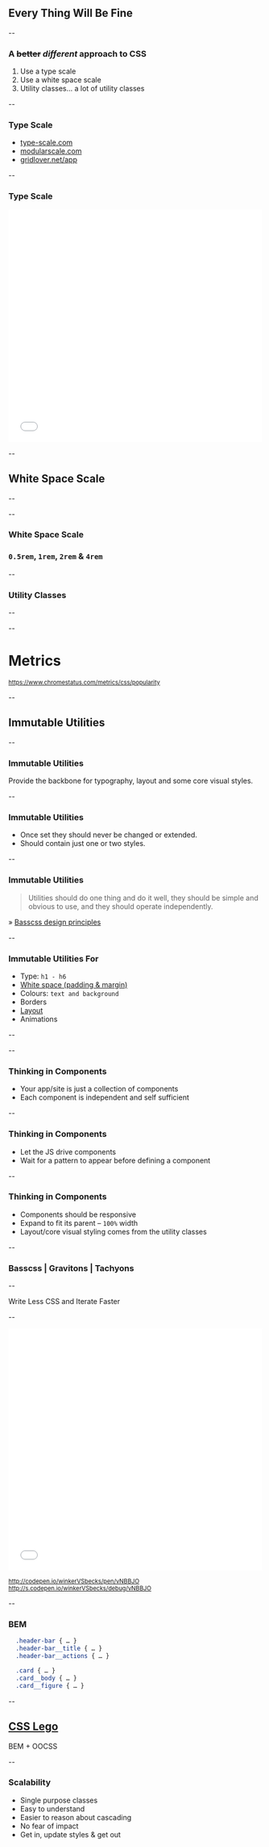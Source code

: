 <!-- .slide: data-background="img/every-thing-will-be-fine-jaymantri.jpg" data-background-size="cover" -->
## Every Thing Will Be Fine<!-- .element: class="fragment" data-fragment-index="1" -->

--

### A ~~better~~ *different* approach to CSS
1. Use a type scale<!-- .element: class="fragment" data-fragment-index="1" -->
2. Use a white space scale<!-- .element: class="fragment" data-fragment-index="2" -->
3. Utility classes… a lot of utility classes<!-- .element: class="fragment" data-fragment-index="3" -->

--

### Type Scale

- [type-scale.com](http://type-scale.com)
- [modularscale.com](http://www.modularscale.com)
- [gridlover.net/app](http://www.gridlover.net/app/)

--

### Type Scale

<iframe height="460" scrolling="yes" src="//type-scale.com" frameborder="no" style="width: 100%;">
</iframe>

--

## White Space Scale

--

<!-- .slide: data-background="img/spacing.png" data-background-size="cover" -->

--

### White Space Scale
### `0.5rem`, `1rem`, `2rem` & `4rem`

--

### Utility Classes

--

<!-- .slide: data-background="img/oocss.png" data-background-size="cover" -->

--

# Metrics
<small>https://www.chromestatus.com/metrics/css/popularity</small>

--

## Immutable Utilities

--

### Immutable Utilities

Provide the backbone for typography, layout and some core visual styles.

--

### Immutable Utilities

- Once set they should never be changed or extended.<!-- .element: class="fragment" data-fragment-index="1" -->
- Should contain just one or two styles.<!-- .element: class="fragment" data-fragment-index="2" -->

--

### Immutable Utilities
> Utilities should do one thing and do it well, they should be simple and obvious to use, and they should operate independently.

&raquo; [Basscss design principles](http://www.basscss.com/docs/reference/principles/#immutable-utilities)

--

### Immutable Utilities For

- Type: `h1 - h6`
- [White space (padding & margin)](http://www.basscss.com/docs/white-space)
- Colours: `text and background`
- Borders
- [Layout](http://jxnblk.com/gravitons)
- Animations

--

<!-- .slide: data-background="img/people.png" data-background-size="cover" -->

--

### Thinking in Components

- Your app/site is just a collection of components
- Each component is independent and self sufficient

--

### Thinking in Components

- Let the JS drive components
- Wait for a pattern to appear before defining a component

--

### Thinking in Components
- Components should be responsive
- Expand to fit its parent – `100%` width
- Layout/core visual styling comes from the utility classes

--

### Basscss | Gravitons | Tachyons

--

Write Less CSS and Iterate Faster

--

<iframe height="480" scrolling="no" src="//codepen.io/winkerVSbecks/embed/vNBBJO/?height=480&theme-id=8427&default-tab=result" frameborder="no" allowtransparency="true" allowfullscreen="true" style="width: 100%;">
</iframe>

<small>http://codepen.io/winkerVSbecks/pen/vNBBJO</small><br/>
<small>http://s.codepen.io/winkerVSbecks/debug/vNBBJO</small>

--

### BEM
```css
  .header-bar { … }
  .header-bar__title { … }
  .header-bar__actions { … }

  .card { … }
  .card__body { … }
  .card__figure { … }
```

--

## [CSS Lego](http://www.basscss.com/docs/guides/ui)

BEM + OOCSS

--

### Scalability

- Single purpose classes
- Easy to understand
- Easier to reason about cascading
- No fear of impact
- Get in, update styles & get out
